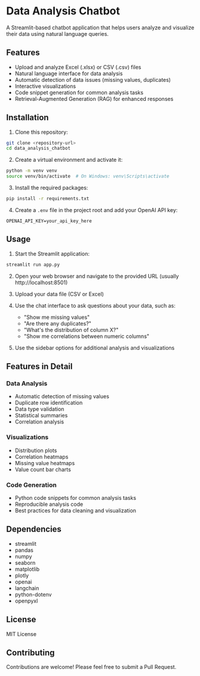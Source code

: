 # Data Analysis Chatbot

A Streamlit-based chatbot application that helps users analyze and visualize their data using natural language queries.

## Features

- Upload and analyze Excel (.xlsx) or CSV (.csv) files
- Natural language interface for data analysis
- Automatic detection of data issues (missing values, duplicates)
- Interactive visualizations
- Code snippet generation for common analysis tasks
- Retrieval-Augmented Generation (RAG) for enhanced responses

## Installation

1. Clone this repository:
```bash
git clone <repository-url>
cd data_analysis_chatbot
```

2. Create a virtual environment and activate it:
```bash
python -m venv venv
source venv/bin/activate  # On Windows: venv\Scripts\activate
```

3. Install the required packages:
```bash
pip install -r requirements.txt
```

4. Create a `.env` file in the project root and add your OpenAI API key:
```
OPENAI_API_KEY=your_api_key_here
```

## Usage

1. Start the Streamlit application:
```bash
streamlit run app.py
```

2. Open your web browser and navigate to the provided URL (usually http://localhost:8501)

3. Upload your data file (CSV or Excel)

4. Use the chat interface to ask questions about your data, such as:
   - "Show me missing values"
   - "Are there any duplicates?"
   - "What's the distribution of column X?"
   - "Show me correlations between numeric columns"

5. Use the sidebar options for additional analysis and visualizations

## Features in Detail

### Data Analysis
- Automatic detection of missing values
- Duplicate row identification
- Data type validation
- Statistical summaries
- Correlation analysis

### Visualizations
- Distribution plots
- Correlation heatmaps
- Missing value heatmaps
- Value count bar charts

### Code Generation
- Python code snippets for common analysis tasks
- Reproducible analysis code
- Best practices for data cleaning and visualization

## Dependencies

- streamlit
- pandas
- numpy
- seaborn
- matplotlib
- plotly
- openai
- langchain
- python-dotenv
- openpyxl

## License

MIT License

## Contributing

Contributions are welcome! Please feel free to submit a Pull Request. 